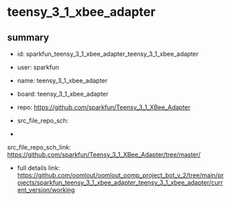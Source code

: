 # teensy_3_1_xbee_adapter
 
## summary 
* id: sparkfun_teensy_3_1_xbee_adapter_teensy_3_1_xbee_adapter
* user: sparkfun
* name: teensy_3_1_xbee_adapter
* board: teensy_3_1_xbee_adapter
* repo: https://github.com/sparkfun/Teensy_3_1_XBee_Adapter



* src_file_repo_sch: 
*
 src_file_repo_sch_link: https://github.com/sparkfun/Teensy_3_1_XBee_Adapter/tree/master/
* full details link: https://github.com/oomlout/oomlout_oomp_project_bot_v_2/tree/main/projects/sparkfun_teensy_3_1_xbee_adapter_teensy_3_1_xbee_adapter/current_version/working  






